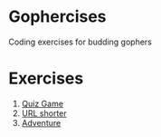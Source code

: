 # Gophercises
Coding exercises for budding gophers 

# Exercises

1. [Quiz Game](./1-quiz)
2. [URL shorter](./2-url-shortnener)
3. [Adventure](./3-adventure)
